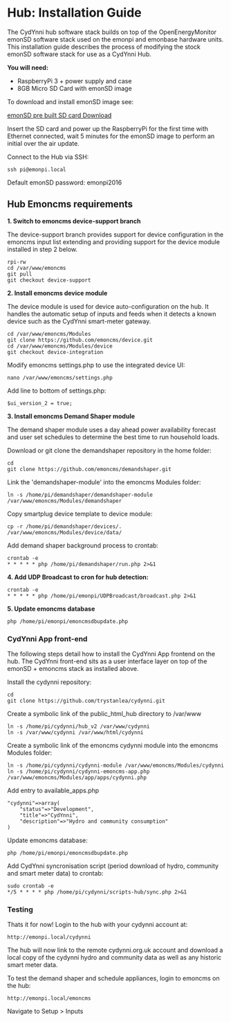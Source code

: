 # Hub: Installation Guide

The CydYnni hub software stack builds on top of the OpenEnergyMonitor emonSD software stack used on the emonpi and emonbase hardware units. This installation guide describes the process of modifying the stock emonSD software stack for use as a CydYnni Hub.

**You will need:**

- RaspberryPi 3 + power supply and case
- 8GB Micro SD Card with emonSD image

To download and install emonSD image see:

[emonSD pre built SD card Download](https://github.com/openenergymonitor/emonpi/wiki/emonSD-pre-built-SD-card-Download-&-Change-Log#emonsd-07nov16)

Insert the SD card and power up the RaspberryPi for the first time with Ethernet connected, wait 5 minutes for the emonSD image to perform an initial over the air update.

Connect to the Hub via SSH:

    ssh pi@emonpi.local
    
Default emonSD password: emonpi2016

## Hub Emoncms requirements

**1. Switch to emoncms device-support branch**

The device-support branch provides support for device configuration in the emoncms input list extending and providing support for the device module installed in step 2 below.

    rpi-rw
    cd /var/www/emoncms
    git pull
    git checkout device-support
    
**2. Install emoncms device module**

The device module is used for device auto-configuration on the hub. It handles the automatic setup of inputs and feeds when it detects a known device such as the CydYnni smart-meter gateway.

    cd /var/www/emoncms/Modules
    git clone https://github.com/emoncms/device.git
    cd /var/www/emoncms/Modules/device
    git checkout device-integration
    
Modify emoncms settings.php to use the integrated device UI:

    nano /var/www/emoncms/settings.php

Add line to bottom of settings.php:

    $ui_version_2 = true;
     
**3. Install emoncms Demand Shaper module**

The demand shaper module uses a day ahead power availability forecast and user set schedules to determine the best time to run household loads.

Download or git clone the demandshaper repository in the home folder:

    cd
    git clone https://github.com/emoncms/demandshaper.git
    
Link the 'demandshaper-module' into the emoncms Modules folder:

    ln -s /home/pi/demandshaper/demandshaper-module /var/www/emoncms/Modules/demandshaper

Copy smartplug device template to device module:

    cp -r /home/pi/demandshaper/devices/. /var/www/emoncms/Modules/device/data/

Add demand shaper background process to crontab:

    crontab -e
    * * * * * php /home/pi/demandshaper/run.php 2>&1

**4. Add UDP Broadcast to cron for hub detection:**

    crontab -e
    * * * * * php /home/pi/emonpi/UDPBroadcast/broadcast.php 2>&1
    
**5. Update emoncms database**

    php /home/pi/emonpi/emoncmsdbupdate.php

### CydYnni App front-end

The following steps detail how to install the CydYnni App frontend on the hub. The CydYnni front-end sits as a user interface layer on top of the emonSD + emoncms stack as installed above.

Install the cydynni repository:

    cd
    git clone https://github.com/trystanlea/cydynni.git
    
Create a symbolic link of the public_html_hub directory to /var/www

    ln -s /home/pi/cydynni/hub_v2 /var/www/cydynni
    ln -s /var/www/cydynni /var/www/html/cydynni

Create a symbolic link of the emoncms cydynni module into the emoncms Modules folder:

    ln -s /home/pi/cydynni/cydynni-module /var/www/emoncms/Modules/cydynni
    ln -s /home/pi/cydynni/cydynni-emoncms-app.php /var/www/emoncms/Modules/app/apps/cydynni.php

Add entry to available_apps.php

    "cydynni"=>array(
        "status"=>"Development",
        "title"=>"CydYnni",
        "description"=>"Hydro and community consumption"
    )

Update emoncms database:

    php /home/pi/emonpi/emoncmsdbupdate.php

Add CydYnni syncronisation script (period download of hydro, community and smart meter data) to crontab:

    sudo crontab -e
    */5 * * * * php /home/pi/cydynni/scripts-hub/sync.php 2>&1

### Testing

Thats it for now! Login to the hub with your cydynni account at:

    http://emonpi.local/cydynni
    
The hub will now link to the remote cydynni.org.uk account and download a local copy of the cydynni hydro and community data as well as any historic smart meter data.

To test the demand shaper and schedule appliances, login to emoncms on the hub:

    http://emonpi.local/emoncms
    
Navigate to Setup > Inputs 
